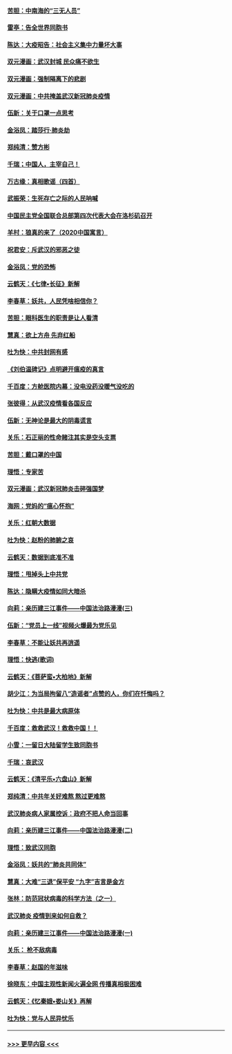 #### [苦胆：中南海的“三无人员”](../pages/nsc993/n11862997.md?t=02122011) 
#### [雷亭：告全世界同胞书](../pages/nsc993/n11862572.md?t=02122011) 
#### [陈达：大疫昭告：社会主义集中力量坏大事](../pages/nsc993/n11859419.md?t=02122011) 
#### [双元漫画：武汉封城 民众痛不欲生](../pages/nsc993/n11859287.md?t=02122011) 
#### [双元漫画：强制隔离下的悲剧](../pages/nsc993/n11859244.md?t=02122011) 
#### [双元漫画：中共掩盖武汉新冠肺炎疫情](../pages/nsc993/n11858249.md?t=02122011) 
#### [伍新：关于口罩一点思考](../pages/nsc993/n11859195.md?t=02122011) 
#### [金浴凤：踏莎行‧肺炎劫](../pages/nsc993/n11858227.md?t=02122011) 
#### [郑纯清：赞方彬](../pages/nsc993/n11856803.md?t=02122011) 
#### [千瑞；中国人，主宰自己！](../pages/nsc993/n11856793.md?t=02122011) 
#### [万古缘：真相歌谣（四首）](../pages/nsc993/n11856263.md?t=02122011) 
#### [武振荣：生死存亡之际的人民呐喊](../pages/nsc993/n11856256.md?t=02122011) 
#### [中国民主党全国联合总部第四次代表大会在洛杉矶召开](../pages/nsc993/n11856344.md?t=02122011) 
#### [羊村：狼真的来了（2020中国寓言）](../pages/nsc993/n11856229.md?t=02122011) 
#### [祝君安：斥武汉的邪恶之徒](../pages/nsc993/n11855861.md?t=02122011) 
#### [金浴凤：党的恐怖](../pages/nsc993/n11855849.md?t=02122011) 
#### [云鹤天：《七律▪长征》新解](../pages/nsc993/n11855479.md?t=02122011) 
#### [李春草：妖共，人民凭啥相信你？](../pages/nsc993/n11855196.md?t=02122011) 
#### [苦胆：眼科医生的职责是让人看清](../pages/nsc993/n11853840.md?t=02122011) 
#### [慧真：欲上方舟 先弃红船](../pages/nsc993/n11853483.md?t=02122011) 
#### [吐为快：中共封网有感](../pages/nsc993/n11852575.md?t=02122011) 
#### [《刘伯温碑记》点明避开瘟疫的真言](../pages/nsc993/n11852128.md?t=02122011) 
#### [千百度：方舱医院内幕：没电没药没暖气没吃的](../pages/nsc993/n11850211.md?t=02122011) 
#### [张彼得：从武汉疫情看各国反应](../pages/nsc993/n11850102.md?t=02122011) 
#### [伍新：无神论是最大的阴毒谎言](../pages/nsc993/n11846129.md?t=02122011) 
#### [关乐：石正丽的性命赌注其实是空头支票](../pages/nsc993/n11846109.md?t=02122011) 
#### [苦胆：戴口罩的中国](../pages/nsc993/n11845576.md?t=02122011) 
#### [理悟：专家苦](../pages/nsc993/n11845564.md?t=02122011) 
#### [双元漫画：武汉新冠肺炎击碎强国梦](../pages/nsc993/n11843320.md?t=02122011) 
#### [海网：党妈的“瘟心怀抱”](../pages/nsc993/n11840740.md?t=02122011) 
#### [关乐：红朝大数据](../pages/nsc993/n11840675.md?t=02122011) 
#### [吐为快：赵粉的肺腑之哀](../pages/nsc993/n11840618.md?t=02122011) 
#### [云鹤天：数据到底准不准](../pages/nsc993/n11840325.md?t=02122011) 
#### [理悟：甩掉头上中共党](../pages/nsc993/n11838826.md?t=02122011) 
#### [陈达：隐瞒大疫情如同大暗杀](../pages/nsc993/n11838771.md?t=02122011) 
#### [向莉：亲历建三江事件——中国法治路漫漫(三)](../pages/nsc993/n11831825.md?t=02122011) 
#### [伍新：“党员上一线”视频火爆最为党乐见](../pages/nsc993/n11838200.md?t=02122011) 
#### [李春草：不能让妖共再逍遥](../pages/nsc993/n11838102.md?t=02122011) 
#### [理悟：快逃(歌词)](../pages/nsc993/n11838083.md?t=02122011) 
#### [云鹤天：《菩萨蛮▪大柏地》新解](../pages/nsc993/n11838059.md?t=02122011) 
#### [胡少江：为当局拘留八“造谣者”点赞的人，你们在忏悔吗？](../pages/nsc993/n11836801.md?t=02122011) 
#### [吐为快：中共是最大病原体](../pages/nsc993/n11836748.md?t=02122011) 
#### [千百度：救救武汉！救救中国！！](../pages/nsc993/n11836145.md?t=02122011) 
#### [小雪：一留日大陆留学生致同胞书](../pages/nsc993/n11834624.md?t=02122011) 
#### [千瑞：哀武汉](../pages/nsc993/n11833647.md?t=02122011) 
#### [云鹤天：《清平乐▪六盘山》新解](../pages/nsc993/n11833611.md?t=02122011) 
#### [郑纯清：中共年关好难熬 熬过更难熬](../pages/nsc993/n11833489.md?t=02122011) 
#### [武汉肺炎病人家属控诉：政府不把人命当回事](../pages/nsc993/n11833205.md?t=02122011) 
#### [向莉：亲历建三江事件——中国法治路漫漫(二)](../pages/nsc993/n11829102.md?t=02122011) 
#### [理悟：致武汉同胞](../pages/nsc993/n11831522.md?t=02122011) 
#### [金浴凤：妖共的“肺炎共同体”](../pages/nsc993/n11829448.md?t=02122011) 
#### [慧真：大难“三退”保平安 “九字”吉言是金方](../pages/nsc993/n11829501.md?t=02122011) 
#### [张林：防范冠状病毒的科学方法（之一）](../pages/nsc993/n11828618.md?t=02122011) 
#### [武汉肺炎 疫情到来如何自救？](../pages/nsc993/n11827632.md?t=02122011) 
#### [向莉：亲历建三江事件——中国法治路漫漫(一)](../pages/nsc993/n11827190.md?t=02122011) 
#### [关乐： 枪不敌病毒](../pages/nsc993/n11826746.md?t=02122011) 
#### [李春草：赵国的年滋味](../pages/nsc993/n11826321.md?t=02122011) 
#### [徐晓东：中国主观性新闻火遍全网 传播真相极困难](../pages/nsc993/n11826508.md?t=02122011) 
#### [云鹤天：《忆秦娥▪娄山关》再解](../pages/nsc993/n11824682.md?t=02122011) 
#### [吐为快：党与人民异忧乐](../pages/nsc993/n11824660.md?t=02122011) 

----
#### [ >>> 更早内容 <<< ](../indexes/nsc993-earlier.md)
